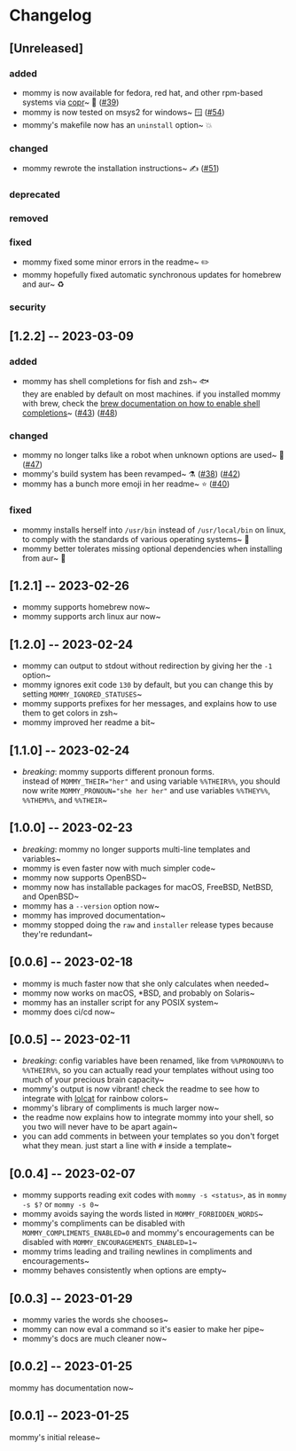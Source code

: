 # Changelog
## [Unreleased]
### added
* mommy is now available for fedora, red hat, and other rpm-based systems via [copr](https://copr.fedorainfracloud.org/)~ 🎩 ([#39](https://github.com/FWDekker/mommy/issues/39))
* mommy is now tested on msys2 for windows~ 🪟 ([#54](https://github.com/FWDekker/mommy/issues/54))
* mommy's makefile now has an `uninstall` option~ 💥

### changed
* mommy rewrote the installation instructions~ ✍️ ([#51](https://github.com/FWDekker/mommy/issues/51))

### deprecated

### removed

### fixed
* mommy fixed some minor errors in the readme~ ✏️
* mommy hopefully fixed automatic synchronous updates for homebrew and aur~ ♻️

### security


## [1.2.2] -- 2023-03-09
### added
* mommy has shell completions for fish and zsh~ 🐟  
  they are enabled by default on most machines. if you installed mommy with brew, check the [brew documentation on how to enable shell completions](https://docs.brew.sh/Shell-Completion)~ ([#43](https://github.com/FWDekker/mommy/issues/43)) ([#48](https://github.com/FWDekker/mommy/pull/48))

### changed
* mommy no longer talks like a robot when unknown options are used~ 🤖
  ([#47](https://github.com/FWDekker/mommy/pull/47))
* mommy's build system has been revamped~ ⚗️
  ([#38](https://github.com/FWDekker/mommy/issues/38)) ([#42](https://github.com/FWDekker/mommy/issues/42))
* mommy has a bunch more emoji in her readme~ ⭐
  ([#40](https://github.com/FWDekker/mommy/issues/40))

### fixed
* mommy installs herself into `/usr/bin` instead of `/usr/local/bin` on linux, to comply with the standards of various operating systems~ 📁
* mommy better tolerates missing optional dependencies when installing from aur~ 💪


## [1.2.1] -- 2023-02-26
* mommy supports homebrew now~
* mommy supports arch linux aur now~


## [1.2.0] -- 2023-02-24
* mommy can output to stdout without redirection by giving her the `-1` option~
* mommy ignores exit code `130` by default, but you can change this by setting `MOMMY_IGNORED_STATUSES`~
* mommy supports prefixes for her messages, and explains how to use them to get colors in zsh~
* mommy improved her readme a bit~


## [1.1.0] -- 2023-02-24
* _breaking_: mommy supports different pronoun forms.  
  instead of `MOMMY_THEIR="her"` and using variable `%%THEIR%%`, you should now write `MOMMY_PRONOUN="she her her"` and use variables `%%THEY%%`, `%%THEM%%`, and `%%THEIR`~


## [1.0.0] -- 2023-02-23
* _breaking_: mommy no longer supports multi-line templates and variables~
* mommy is even faster now with much simpler code~
* mommy now supports OpenBSD~
* mommy now has installable packages for macOS, FreeBSD, NetBSD, and OpenBSD~
* mommy has a `--version` option now~
* mommy has improved documentation~
* mommy stopped doing the `raw` and `installer` release types because they're redundant~


## [0.0.6] -- 2023-02-18
* mommy is much faster now that she only calculates when needed~
* mommy now works on macOS, *BSD, and probably on Solaris~
* mommy has an installer script for any POSIX system~
* mommy does ci/cd now~


## [0.0.5] -- 2023-02-11
* _breaking_: config variables have been renamed, like from `%%PRONOUN%%` to `%%THEIR%%`, so you can actually read your templates without using too much of your precious brain capacity~
* mommy's output is now vibrant! check the readme to see how to integrate with [lolcat](https://github.com/busyloop/lolcat) for rainbow colors~
* mommy's library of compliments is much larger now~
* the readme now explains how to integrate mommy into your shell, so you two will never have to be apart again~
* you can add comments in between your templates so you don't forget what they mean. just start a line with `#` inside a template~


## [0.0.4] -- 2023-02-07
* mommy supports reading exit codes with `mommy -s <status>`, as in `mommy -s $?` or `mommy -s 0`~
* mommy avoids saying the words listed in `MOMMY_FORBIDDEN_WORDS`~
* mommy's compliments can be disabled with `MOMMY_COMPLIMENTS_ENABLED=0` and mommy's encouragements can be disabled with `MOMMY_ENCOURAGEMENTS_ENABLED=1`~
* mommy trims leading and trailing newlines in compliments and encouragements~
* mommy behaves consistently when options are empty~


## [0.0.3] -- 2023-01-29
* mommy varies the words she chooses~
* mommy can now eval a command so it's easier to make her pipe~
* mommy's docs are much cleaner now~


## [0.0.2] -- 2023-01-25
mommy has documentation now~


## [0.0.1] -- 2023-01-25
mommy's initial release~
